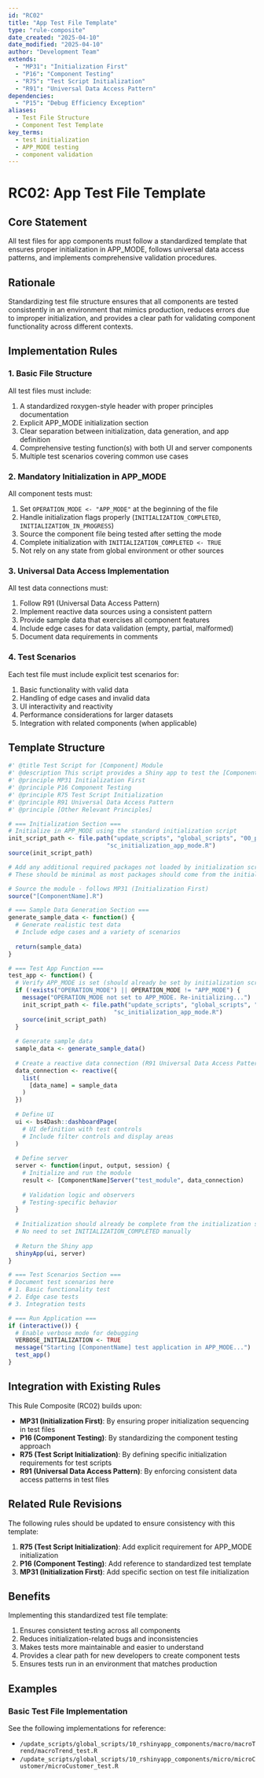 ```yaml
---
id: "RC02"
title: "App Test File Template"
type: "rule-composite"
date_created: "2025-04-10"
date_modified: "2025-04-10"
author: "Development Team"
extends:
  - "MP31": "Initialization First"
  - "P16": "Component Testing"
  - "R75": "Test Script Initialization"
  - "R91": "Universal Data Access Pattern"
dependencies:
  - "P15": "Debug Efficiency Exception"
aliases:
  - Test File Structure
  - Component Test Template
key_terms:
  - test initialization
  - APP_MODE testing
  - component validation
---
```


# RC02: App Test File Template

## Core Statement

All test files for app components must follow a standardized template that ensures proper initialization in APP_MODE, follows universal data access patterns, and implements comprehensive validation procedures.

## Rationale

Standardizing test file structure ensures that all components are tested consistently in an environment that mimics production, reduces errors due to improper initialization, and provides a clear path for validating component functionality across different contexts.

## Implementation Rules

### 1. Basic File Structure

All test files must include:

1. A standardized roxygen-style header with proper principles documentation
2. Explicit APP_MODE initialization section 
3. Clear separation between initialization, data generation, and app definition
4. Comprehensive testing function(s) with both UI and server components
5. Multiple test scenarios covering common use cases

### 2. Mandatory Initialization in APP_MODE

All component tests must:

1. Set `OPERATION_MODE <- "APP_MODE"` at the beginning of the file
2. Handle initialization flags properly (`INITIALIZATION_COMPLETED`, `INITIALIZATION_IN_PROGRESS`)
3. Source the component file being tested after setting the mode
4. Complete initialization with `INITIALIZATION_COMPLETED <- TRUE`
5. Not rely on any state from global environment or other sources

### 3. Universal Data Access Implementation

All test data connections must:

1. Follow R91 (Universal Data Access Pattern)
2. Implement reactive data sources using a consistent pattern
3. Provide sample data that exercises all component features
4. Include edge cases for data validation (empty, partial, malformed)
5. Document data requirements in comments

### 4. Test Scenarios

Each test file must include explicit test scenarios for:

1. Basic functionality with valid data
2. Handling of edge cases and invalid data
3. UI interactivity and reactivity
4. Performance considerations for larger datasets
5. Integration with related components (when applicable)

## Template Structure

```r
#' @title Test Script for [Component] Module
#' @description This script provides a Shiny app to test the [Component] module
#' @principle MP31 Initialization First
#' @principle P16 Component Testing
#' @principle R75 Test Script Initialization
#' @principle R91 Universal Data Access Pattern
#' @principle [Other Relevant Principles]

# === Initialization Section ===
# Initialize in APP_MODE using the standard initialization script
init_script_path <- file.path("update_scripts", "global_scripts", "00_principles", 
                            "sc_initialization_app_mode.R")
source(init_script_path)

# Add any additional required packages not loaded by initialization script
# These should be minimal as most packages should come from the initialization script

# Source the module - follows MP31 (Initialization First)
source("[ComponentName].R")

# === Sample Data Generation Section ===
generate_sample_data <- function() {
  # Generate realistic test data
  # Include edge cases and a variety of scenarios
  
  return(sample_data)
}

# === Test App Function ===
test_app <- function() {
  # Verify APP_MODE is set (should already be set by initialization script)
  if (!exists("OPERATION_MODE") || OPERATION_MODE != "APP_MODE") {
    message("OPERATION_MODE not set to APP_MODE. Re-initializing...")
    init_script_path <- file.path("update_scripts", "global_scripts", "00_principles", 
                              "sc_initialization_app_mode.R")
    source(init_script_path)
  }
  
  # Generate sample data
  sample_data <- generate_sample_data()
  
  # Create a reactive data connection (R91 Universal Data Access Pattern)
  data_connection <- reactive({
    list(
      [data_name] = sample_data
    )
  })
  
  # Define UI
  ui <- bs4Dash::dashboardPage(
    # UI definition with test controls
    # Include filter controls and display areas
  )
  
  # Define server
  server <- function(input, output, session) {
    # Initialize and run the module
    result <- [ComponentName]Server("test_module", data_connection)
    
    # Validation logic and observers
    # Testing-specific behavior
  }
  
  # Initialization should already be complete from the initialization script
  # No need to set INITIALIZATION_COMPLETED manually
  
  # Return the Shiny app
  shinyApp(ui, server)
}

# === Test Scenarios Section ===
# Document test scenarios here
# 1. Basic functionality test
# 2. Edge case tests
# 3. Integration tests

# === Run Application ===
if (interactive()) {
  # Enable verbose mode for debugging
  VERBOSE_INITIALIZATION <- TRUE
  message("Starting [ComponentName] test application in APP_MODE...")
  test_app()
}
```

## Integration with Existing Rules

This Rule Composite (RC02) builds upon:

- **MP31 (Initialization First)**: By ensuring proper initialization sequencing in test files
- **P16 (Component Testing)**: By standardizing the component testing approach
- **R75 (Test Script Initialization)**: By defining specific initialization requirements for test scripts
- **R91 (Universal Data Access Pattern)**: By enforcing consistent data access patterns in test files

## Related Rule Revisions

The following rules should be updated to ensure consistency with this template:

1. **R75 (Test Script Initialization)**: Add explicit requirement for APP_MODE initialization
2. **P16 (Component Testing)**: Add reference to standardized test template
3. **MP31 (Initialization First)**: Add specific section on test file initialization

## Benefits

Implementing this standardized test file template:

1. Ensures consistent testing across all components
2. Reduces initialization-related bugs and inconsistencies
3. Makes tests more maintainable and easier to understand
4. Provides a clear path for new developers to create component tests
5. Ensures tests run in an environment that matches production

## Examples

### Basic Test File Implementation

See the following implementations for reference:
- `/update_scripts/global_scripts/10_rshinyapp_components/macro/macroTrend/macroTrend_test.R`
- `/update_scripts/global_scripts/10_rshinyapp_components/micro/microCustomer/microCustomer_test.R`